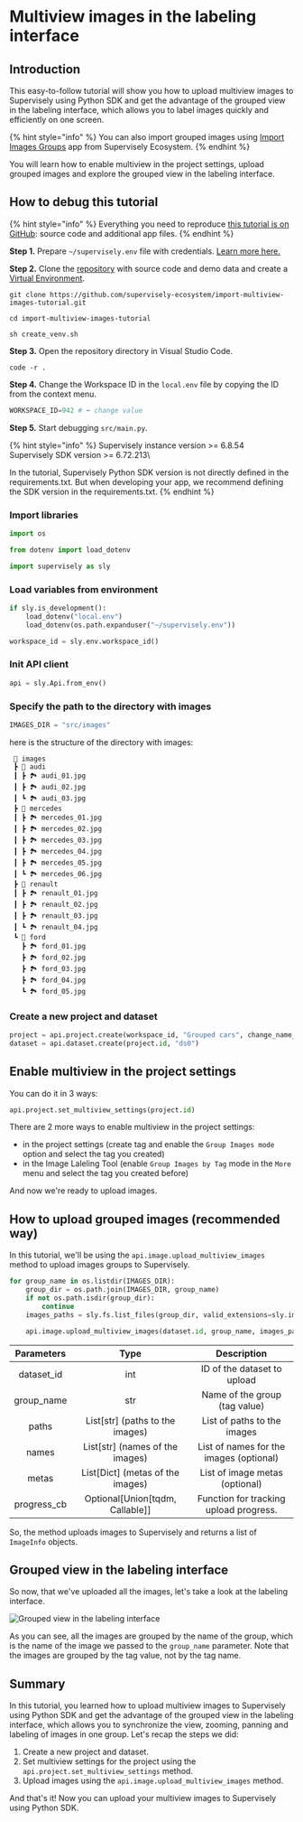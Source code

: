 # Multiview images in the labeling interface

## Introduction

This easy-to-follow tutorial will show you how to upload multiview images to Supervisely using Python SDK and get the advantage of the grouped view in the labeling interface, which allows you to label images quickly and efficiently on one screen.

{% hint style="info" %}
You can also import grouped images using [Import Images Groups](https://ecosystem.supervisely.com/apps/import-images-groups) app from Supervisely Ecosystem.
{% endhint %}

You will learn how to enable multiview in the project settings, upload grouped images and explore the grouped view in the labeling interface.

## How to debug this tutorial

{% hint style="info" %}
Everything you need to reproduce [this tutorial is on GitHub](https://github.com/supervisely-ecosystem/import-multiview-images-tutorial): source code and additional app files.
{% endhint %}

**Step 1.** Prepare `~/supervisely.env` file with credentials. [Learn more here.](https://developer.supervisely.com/getting-started/basics-of-authentication)

**Step 2.** Clone the [repository](https://github.com/supervisely-ecosystem/import-multiview-images-tutorial) with source code and demo data and create a [Virtual Environment](https://docs.python.org/3/library/venv.html).

```
git clone https://github.com/supervisely-ecosystem/import-multiview-images-tutorial.git

cd import-multiview-images-tutorial

sh create_venv.sh
```

**Step 3.** Open the repository directory in Visual Studio Code.

```
code -r .
```

**Step 4.** Change the Workspace ID in the `local.env` file by copying the ID from the context menu.

```python
WORKSPACE_ID=942 # ⬅️ change value
```

**Step 5.** Start debugging `src/main.py`.

{% hint style="info" %}
Supervisely instance version >= 6.8.54\
Supervisely SDK version >= 6.72.213\

In the tutorial, Supervisely Python SDK version is not directly defined in the requirements.txt. But when developing your app, we recommend defining the SDK version in the requirements.txt.
{% endhint %}

### Import libraries

```python
import os

from dotenv import load_dotenv

import supervisely as sly
```

### Load variables from environment

```python
if sly.is_development():
    load_dotenv("local.env")
    load_dotenv(os.path.expanduser("~/supervisely.env"))

workspace_id = sly.env.workspace_id()
```

### Init API client

```python
api = sly.Api.from_env()
```

### Specify the path to the directory with images

```python
IMAGES_DIR = "src/images"
```

here is the structure of the directory with images:

```text
 📂 images
 ┣ 📂 audi
 ┃ ┣ 🏞️ audi_01.jpg
 ┃ ┣ 🏞️ audi_02.jpg
 ┃ ┗ 🏞️ audi_03.jpg
 ┣ 📂 mercedes
 ┃ ┣ 🏞️ mercedes_01.jpg
 ┃ ┣ 🏞️ mercedes_02.jpg
 ┃ ┣ 🏞️ mercedes_03.jpg
 ┃ ┣ 🏞️ mercedes_04.jpg
 ┃ ┣ 🏞️ mercedes_05.jpg
 ┃ ┗ 🏞️ mercedes_06.jpg
 ┣ 📂 renault
 ┃ ┣ 🏞️ renault_01.jpg
 ┃ ┣ 🏞️ renault_02.jpg
 ┃ ┣ 🏞️ renault_03.jpg
 ┃ ┗ 🏞️ renault_04.jpg
 ┗ 📂 ford
   ┣ 🏞️ ford_01.jpg
   ┣ 🏞️ ford_02.jpg
   ┣ 🏞️ ford_03.jpg
   ┣ 🏞️ ford_04.jpg
   ┗ 🏞️ ford_05.jpg
```

### Create a new project and dataset

```python
project = api.project.create(workspace_id, "Grouped cars", change_name_if_conflict=True)
dataset = api.dataset.create(project.id, "ds0")
```

## Enable multiview in the project settings

You can do it in 3 ways:

```python
api.project.set_multiview_settings(project.id)
```

There are 2 more ways to enable multiview in the project settings:

- in the project settings (create tag and enable the `Group Images mode` option and select the tag you created)
- in the Image Laleling Tool (enable `Group Images by Tag` mode in the `More` menu and select the tag you created before)

And now we're ready to upload images.

## How to upload grouped images (recommended way)

In this tutorial, we'll be using the `api.image.upload_multiview_images` method to upload images groups to Supervisely.

```python
for group_name in os.listdir(IMAGES_DIR):
    group_dir = os.path.join(IMAGES_DIR, group_name)
    if not os.path.isdir(group_dir):
        continue
    images_paths = sly.fs.list_files(group_dir, valid_extensions=sly.image.SUPPORTED_IMG_EXTS)

    api.image.upload_multiview_images(dataset.id, group_name, images_paths)
```

| Parameters  |                Type                 |               Description               |
| :---------: | :---------------------------------: | :-------------------------------------: |
| dataset_id  |                 int                 |       ID of the dataset to upload       |
| group_name  |                 str                 |      Name of the group (tag value)      |
|    paths    |  List\[str\] (paths to the images)  |       List of paths to the images       |
|    names    |  List\[str\] (names of the images)  | List of names for the images (optional) |
|    metas    | List\[Dict\] (metas of the images)  |     List of image metas (optional)      |
| progress_cb | Optional\[Union\[tqdm, Callable\]\] | Function for tracking upload progress.  |

So, the method uploads images to Supervisely and returns a list of `ImageInfo` objects.

## Grouped view in the labeling interface

So now, that we've uploaded all the images, let's take a look at the labeling interface.

![Grouped view in the labeling interface](https://github.com/supervisely-ecosystem/import-multiview-images-tutorial/assets/79905215/772d1ca4-763f-4c77-bbd8-422d8e50f9ad)

As you can see, all the images are grouped by the name of the group, which is the name of the image we passed to the `group_name` parameter.
Note that the images are grouped by the tag value, not by the tag name.

## Summary

In this tutorial, you learned how to upload multiview images to Supervisely using Python SDK and get the advantage of the grouped view in the labeling interface, which allows you to synchronize the view, zooming, panning and labeling of images in one group. Let's recap the steps we did:

1. Create a new project and dataset.
2. Set multiview settings for the project using the `api.project.set_multiview_settings` method.
3. Upload images using the `api.image.upload_multiview_images` method.

And that's it! Now you can upload your multiview images to Supervisely using Python SDK.
